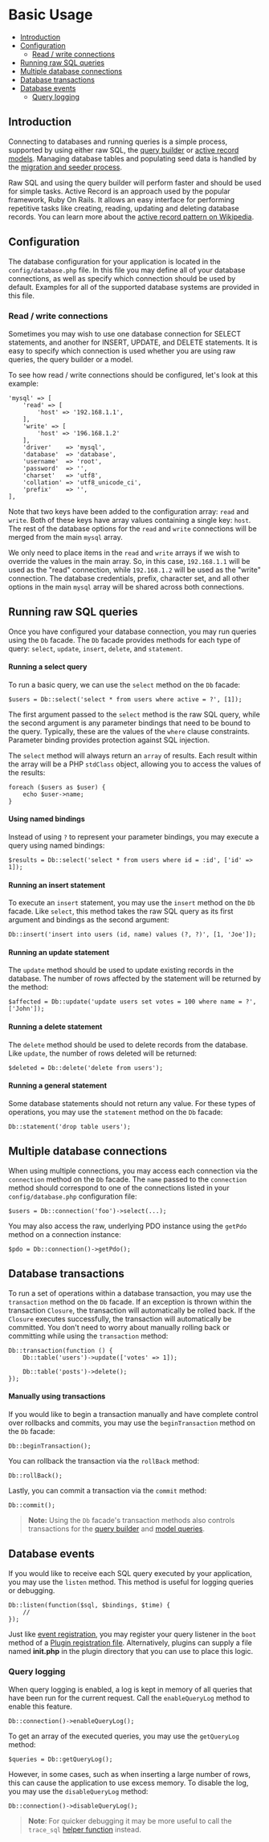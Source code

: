 # Basic Usage

- [Introduction](#introduction)
- [Configuration](#configuration)
    - [Read / write connections](#read-write-connections)
- [Running raw SQL queries](#running-queries)
- [Multiple database connections](#accessing-connections)
- [Database transactions](#database-transactions)
- [Database events](#database-events)
    - [Query logging](#query-logging)


<a name="introduction"></a>
## Introduction

Connecting to databases and running queries is a simple process, supported by using either raw SQL, the [query builder](../database/query) or [active record models](../database/model). Managing database tables and populating seed data is handled by the [migration and seeder process](../database/structure).

Raw SQL and using the query builder will perform faster and should be used for simple tasks. Active Record is an approach used by the popular framework, Ruby On Rails. It allows an easy interface for performing repetitive tasks like creating, reading, updating and deleting database records. You can learn more about the [active record pattern on Wikipedia](http://en.wikipedia.org/wiki/Active_record_pattern).

<a name="configuration"></a>
## Configuration

The database configuration for your application is located in the `config/database.php` file. In this file you may define all of your database connections, as well as specify which connection should be used by default. Examples for all of the supported database systems are provided in this file.

<a name="read-write-connections"></a>
### Read / write connections

Sometimes you may wish to use one database connection for SELECT statements, and another for INSERT, UPDATE, and DELETE statements. It is easy to specify which connection is used whether you are using raw queries, the query builder or a model.

To see how read / write connections should be configured, let's look at this example:

    'mysql' => [
        'read' => [
            'host' => '192.168.1.1',
        ],
        'write' => [
            'host' => '196.168.1.2'
        ],
        'driver'    => 'mysql',
        'database'  => 'database',
        'username'  => 'root',
        'password'  => '',
        'charset'   => 'utf8',
        'collation' => 'utf8_unicode_ci',
        'prefix'    => '',
    ],

Note that two keys have been added to the configuration array: `read` and `write`. Both of these keys have array values containing a single key: `host`. The rest of the database options for the `read` and `write` connections will be merged from the main `mysql` array.

We only need to place items in the `read` and `write` arrays if we wish to override the values in the main array. So, in this case, `192.168.1.1` will be used as the "read" connection, while `192.168.1.2` will be used as the "write" connection. The database credentials, prefix, character set, and all other options in the main `mysql` array will be shared across both connections.

<a name="running-queries"></a>
## Running raw SQL queries

Once you have configured your database connection, you may run queries using the `Db` facade. The `Db` facade provides methods for each type of query: `select`, `update`, `insert`, `delete`, and `statement`.

#### Running a select query

To run a basic query, we can use the `select` method on the `Db` facade:

    $users = Db::select('select * from users where active = ?', [1]);

The first argument passed to the `select` method is the raw SQL query, while the second argument is any parameter bindings that need to be bound to the query. Typically, these are the values of the `where` clause constraints. Parameter binding provides protection against SQL injection.

The `select` method will always return an `array` of results. Each result within the array will be a PHP `stdClass` object, allowing you to access the values of the results:

    foreach ($users as $user) {
        echo $user->name;
    }

#### Using named bindings

Instead of using `?` to represent your parameter bindings, you may execute a query using named bindings:

    $results = Db::select('select * from users where id = :id', ['id' => 1]);

#### Running an insert statement

To execute an `insert` statement, you may use the `insert` method on the `Db` facade. Like `select`, this method takes the raw SQL query as its first argument and bindings as the second argument:

    Db::insert('insert into users (id, name) values (?, ?)', [1, 'Joe']);

#### Running an update statement

The `update` method should be used to update existing records in the database. The number of rows affected by the statement will be returned by the method:

    $affected = Db::update('update users set votes = 100 where name = ?', ['John']);

#### Running a delete statement

The `delete` method should be used to delete records from the database. Like `update`, the number of rows deleted will be returned:

    $deleted = Db::delete('delete from users');

#### Running a general statement

Some database statements should not return any value. For these types of operations, you may use the `statement` method on the `Db` facade:

    Db::statement('drop table users');

<a name="accessing-connections"></a>
## Multiple database connections

When using multiple connections, you may access each connection via the `connection` method on the `Db` facade. The `name` passed to the `connection` method should correspond to one of the connections listed in your `config/database.php` configuration file:

    $users = Db::connection('foo')->select(...);

You may also access the raw, underlying PDO instance using the `getPdo` method on a connection instance:

    $pdo = Db::connection()->getPdo();

<a name="database-transactions"></a>
## Database transactions

To run a set of operations within a database transaction, you may use the `transaction` method on the `Db` facade. If an exception is thrown within the transaction `Closure`, the transaction will automatically be rolled back. If the `Closure` executes successfully, the transaction will automatically be committed. You don't need to worry about manually rolling back or committing while using the `transaction` method:

    Db::transaction(function () {
        Db::table('users')->update(['votes' => 1]);

        Db::table('posts')->delete();
    });

#### Manually using transactions

If you would like to begin a transaction manually and have complete control over rollbacks and commits, you may use the `beginTransaction` method on the `Db` facade:

    Db::beginTransaction();

You can rollback the transaction via the `rollBack` method:

    Db::rollBack();

Lastly, you can commit a transaction via the `commit` method:

    Db::commit();

> **Note:** Using the `Db` facade's transaction methods also controls transactions for the [query builder](../database/query) and [model queries](../database/model).

<a name="database-events"></a>
## Database events

If you would like to receive each SQL query executed by your application, you may use the `listen` method. This method is useful for logging queries or debugging.

    Db::listen(function($sql, $bindings, $time) {
        //
    });

Just like [event registration](../services/events#event-registration), you may register your query listener in the `boot` method of a [Plugin registration file](../plugin/registration#registration-methods). Alternatively, plugins can supply a file named **init.php** in the plugin directory that you can use to place this logic.

<a name="query-logging"></a>
### Query logging

When query logging is enabled, a log is kept in memory of all queries that have been run for the current request. Call the `enableQueryLog` method to enable this feature.

    Db::connection()->enableQueryLog();

To get an array of the executed queries, you may use the `getQueryLog` method:

    $queries = Db::getQueryLog();

However, in some cases, such as when inserting a large number of rows, this can cause the application to use excess memory. To disable the log, you may use the `disableQueryLog` method:

    Db::connection()->disableQueryLog();

> **Note**: For quicker debugging it may be more useful to call the `trace_sql` [helper function](../services/error-log#helpers) instead.
